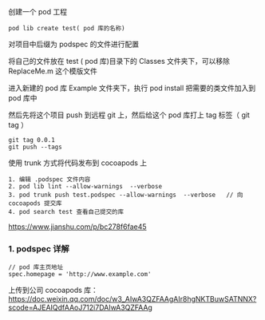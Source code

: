 创建一个 pod 工程 

```
pod lib create test( pod 库的名称)
```

对项目中后缀为 podspec 的文件进行配置

将自己的文件放在 test ( pod 库)目录下的 Classes 文件夹下，可以移除 ReplaceMe.m 这个模版文件

进入新建的 pod 库 Example 文件夹下，执行 pod install 把需要的类文件加入到 pod 库中

然后先将这个项目 push 到远程 git 上，然后给这个 pod 库打上 tag 标签（ git tag ）

```
git tag 0.0.1
git push --tags
```

使用 trunk 方式将代码发布到 cocoapods 上

```
1. 编辑 .podspec 文件内容
2. pod lib lint --allow-warnings  --verbose 
3. pod trunk push test.podspec --allow-warnings  --verbose   // 向 cocoapods 提交库
4. pod search test 查看自己提交的库
```

https://www.jianshu.com/p/bc278f6fae45

### 1. podspec 详解

```
// pod 库主页地址
spec.homepage = 'http://www.example.com'
```



上传到公司 cocoapods 库：https://doc.weixin.qq.com/doc/w3_AIwA3QZFAAgAIr8hgNKTBuwSATNNX?scode=AJEAIQdfAAoJ712i7DAIwA3QZFAAg

